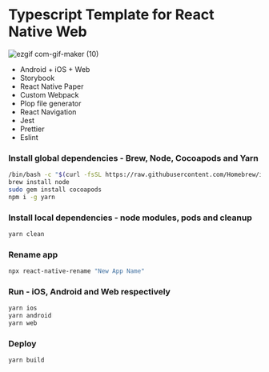 # Typescript Template for React Native Web

![ezgif com-gif-maker (10)](https://user-images.githubusercontent.com/19613367/118410660-2ec29180-b6ae-11eb-950c-67995b271db4.gif)

* Android + iOS + Web
* Storybook
* React Native Paper
* Custom Webpack
* Plop file generator
* React Navigation
* Jest
* Prettier
* Eslint

### Install global dependencies - Brew, Node, Cocoapods and Yarn

```sh
/bin/bash -c "$(curl -fsSL https://raw.githubusercontent.com/Homebrew/install/master/install.sh)"
brew install node
sudo gem install cocoapods
npm i -g yarn
```

### Install local dependencies - node modules, pods and cleanup

```sh
yarn clean
```

### Rename app

```sh
npx react-native-rename "New App Name"
```

### Run - iOS, Android and Web respectively

```sh
yarn ios
yarn android
yarn web
```

### Deploy

```sh
yarn build
```
